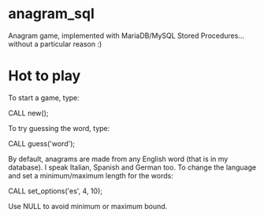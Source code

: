 anagram_sql
===========

Anagram game, implemented with MariaDB/MySQL Stored Procedures... without a particular reason :) 

Hot to play
===========

To start a game, type:

CALL new();

To try guessing the word, type:

CALL guess('word');

By default, anagrams are made from any English word (that is in my database).
I speak Italian, Spanish and German too.
To change the language and set a minimum/maximum length for the words:

CALL set_options('es', 4, 10);

Use NULL to avoid minimum or maximum bound.


